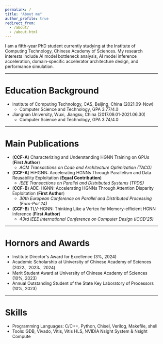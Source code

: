 ```yaml
---
permalink: /
title: "About me"
author_profile: true
redirect_from: 
  - /about/
  - /about.html
---
```


I am a fifth-year PhD student currently studying at the Institute of Computing Technology, Chinese Academy of Sciences. My research interests include AI model bottleneck analysis, AI model inference acceleration, domain-specific accelerator architecture design, and performance simulation.

-----

Education Background
=====
- Institute of Computing Technology, CAS, Beijing, China (2021.09-Now)
  - Computer Science and Technology, GPA 3.77/4.0
- Jiangnan University, Wuxi, Jiangsu, China (2017.09.01-2021.06.30)
  - Computer Science and Technology, GPA 3.74/4.0

-----

Main Publications
=====
- (**CCF-A**) Characterizing and Understanding HGNN Training on GPUs (**First Author**)
  - *ACM Transactions on Code and Architecture Optimization (TACO)*
- (**CCF-A**) HiHGNN: Accelerating HGNNs Through Parallelism and Data Reusability Exploitation (**Equal Contribution**)
  - *IEEE Transactions on Parallel and Distributed Systems (TPDS)*
- (**CCF-B**) ADE-HGNN: Accelerating HGNNs Through Attention Disparity Exploitation (**First Author**)
   - *30th European Conference on Parallel and Distributed Processing (Euro-Par'24)*
- (**CCF-B**) TLV-HGNN: Thinking Like a Vertex for Memory-efficient HGNN Inference (**First Author**)
   - *43rd IEEE International Conference on Computer Design (ICCD'25)* 

-----

Hornors and Awards
=====
- Institute Director's Award for Excellence (3%, 2024)
- Academic Scholarship at University of Chinese Academy of Sciences (2022、2023、2024)
- Merit Student Award at University of Chinese Academy of Sciences (10%, 2023)
- Annual Outstanding Student of the State Key Laboratory of Processors (10%, 2023)

-----

Skills
=====
- Programming Languages: C/C++, Python, Chisel, Verilog, Makefile, shell
- Tools: GDB, Vivado, Vitis, Vitis HLS, NVIDIA Nsight System & Nsight Compute
